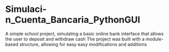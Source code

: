 # Simulaci-n_Cuenta_Bancaria_PythonGUI
A simple school project, simulating a basic online bank interface that allows the user to deposit and withdraw cash
The project was built with a module-based structure, allowing for easy easy modifications and additions
